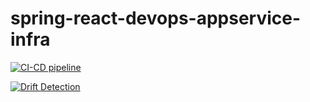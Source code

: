 # spring-react-devops-appservice-infra
[![CI-CD pipeline](https://github.com/HasanAshab/spring-react-devops-appservice-infra/actions/workflows/cicd.yaml/badge.svg)](https://github.com/HasanAshab/spring-react-devops-appservice-infra/actions/workflows/cicd.yaml)

[![Drift Detection](https://github.com/HasanAshab/spring-react-devops-appservice-infra/actions/workflows/drift.yaml/badge.svg)](https://github.com/HasanAshab/spring-react-devops-appservice-infra/actions/workflows/drift.yaml)